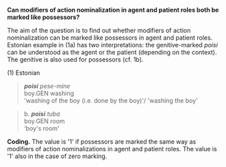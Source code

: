 **Can modifiers of action nominalization in agent and patient roles both be marked like possessors?**

The aim of the question is to find out whether modifiers of action nominalization can be marked like possessors in agent and patient roles. Estonian example in (1a) has two interpretations: the genitive-marked *poisi* can be understood as the agent or the patient (depending on the context). The genitive is also used for possessors (cf. 1b).  

(1) Estonian<br/>
>***poisi** pese-mine*<br/>
>boy.GEN washing<br/>
>'washing of the boy (i.e. done by the boy)'/ 'washing the boy'

>b. ***poisi** tuba*<br/>
>boy.GEN room<br/>
>‘boy's room'

**Coding.** The value is '1' if possessors are marked the same way as modifiers of action nominalizations in agent and patient roles. The value is '1' also in the case of zero marking.
